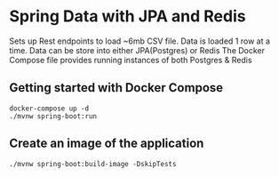 # Spring Data with JPA and Redis

Sets up Rest endpoints to load ~6mb CSV file.
Data is loaded 1 row at a time.
Data can be store into either JPA(Postgres) or Redis
The Docker Compose file provides running instances of both Postgres & Redis

## Getting started with Docker Compose

```text
docker-compose up -d
./mvnw spring-boot:run
```

## Create an image of the application

```text
./mvnw spring-boot:build-image -DskipTests
```